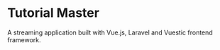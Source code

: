 # Tutorial Master
A streaming application built with Vue.js, Laravel and Vuestic frontend framework.
